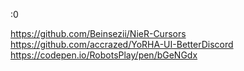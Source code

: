 :0

https://github.com/Beinsezii/NieR-Cursors
https://github.com/accrazed/YoRHA-UI-BetterDiscord
https://codepen.io/RobotsPlay/pen/bGeNGdx
